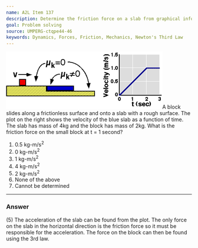 ```yaml
---
name: A2L Item 137
description: Determine the friction force on a slab from graphical information.
goal: Problem solving
source: UMPERG-ctqpe44-46
keywords: Dynamics, Forces, Friction, Mechanics, Newton's Third Law
---
```


![Item137_fig1.gif](../images/Item137_fig1.gif)A
block slides along a frictionless surface and onto a slab with a rough
surface.  The plot on the right shows the velocity of the blue slab as a
function of time. The slab has mass of 4kg and the block has mass of
2kg.  What is the friction force on the small block at t = 1 second?

1. 0.5 kg-m/s<sup>2</sup>
2. 0 kg-m/s<sup>2</sup>
3. 1 kg-m/s<sup>2</sup>
4. 4 kg-m/s<sup>2</sup>
5. 2 kg-m/s<sup>2</sup>
6. None of the above
7. Cannot be determined

<hr/>

### Answer 

(5) The acceleration of the slab can be found from the plot. The
only force on the slab in the horizontal direction is the friction force
so it must be responsible for the acceleration. The force on the block
can then be found using the 3rd law.



